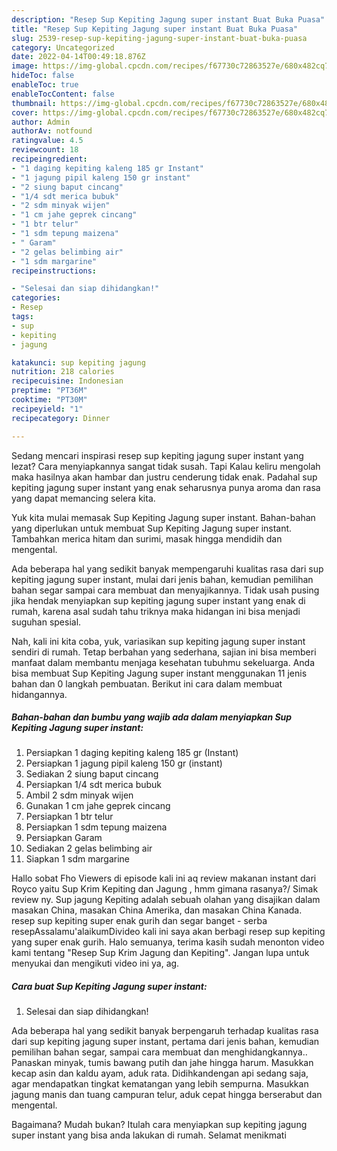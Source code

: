 ```yaml
---
description: "Resep Sup Kepiting Jagung super instant Buat Buka Puasa"
title: "Resep Sup Kepiting Jagung super instant Buat Buka Puasa"
slug: 2539-resep-sup-kepiting-jagung-super-instant-buat-buka-puasa
category: Uncategorized
date: 2022-04-14T00:49:18.876Z
image: https://img-global.cpcdn.com/recipes/f67730c72863527e/680x482cq70/sup-kepiting-jagung-super-instant-foto-resep-utama.jpg
hideToc: false
enableToc: true
enableTocContent: false
thumbnail: https://img-global.cpcdn.com/recipes/f67730c72863527e/680x482cq70/sup-kepiting-jagung-super-instant-foto-resep-utama.jpg
cover: https://img-global.cpcdn.com/recipes/f67730c72863527e/680x482cq70/sup-kepiting-jagung-super-instant-foto-resep-utama.jpg
author: Admin
authorAv: notfound
ratingvalue: 4.5
reviewcount: 18
recipeingredient:
- "1 daging kepiting kaleng 185 gr Instant"
- "1 jagung pipil kaleng 150 gr instant"
- "2 siung baput cincang"
- "1/4 sdt merica bubuk"
- "2 sdm minyak wijen"
- "1 cm jahe geprek cincang"
- "1 btr telur"
- "1 sdm tepung maizena"
- " Garam"
- "2 gelas belimbing air"
- "1 sdm margarine"
recipeinstructions:

- "Selesai dan siap dihidangkan!"
categories:
- Resep
tags:
- sup
- kepiting
- jagung

katakunci: sup kepiting jagung 
nutrition: 218 calories
recipecuisine: Indonesian
preptime: "PT36M"
cooktime: "PT30M"
recipeyield: "1"
recipecategory: Dinner

---
```



Sedang mencari inspirasi resep sup kepiting jagung super instant yang lezat? Cara menyiapkannya sangat tidak susah. Tapi Kalau keliru mengolah maka hasilnya akan hambar dan justru cenderung tidak enak. Padahal sup kepiting jagung super instant yang enak seharusnya punya aroma dan rasa yang dapat memancing selera kita.


Yuk kita mulai memasak Sup Kepiting Jagung super instant. Bahan-bahan yang diperlukan untuk membuat Sup Kepiting Jagung super instant. Tambahkan merica hitam dan surimi, masak hingga mendidih dan mengental.

Ada beberapa hal yang sedikit banyak mempengaruhi kualitas rasa dari sup kepiting jagung super instant, mulai dari jenis bahan, kemudian pemilihan bahan segar sampai cara membuat dan menyajikannya. Tidak usah pusing jika hendak menyiapkan sup kepiting jagung super instant yang enak di rumah, karena asal sudah tahu triknya maka hidangan ini bisa menjadi suguhan spesial.


Nah, kali ini kita coba, yuk, variasikan sup kepiting jagung super instant sendiri di rumah. Tetap berbahan yang sederhana, sajian ini bisa memberi manfaat dalam membantu menjaga kesehatan tubuhmu sekeluarga. Anda bisa membuat Sup Kepiting Jagung super instant menggunakan 11 jenis bahan dan 0 langkah pembuatan. Berikut ini cara dalam membuat hidangannya.

<!--inarticleads1-->

##### Bahan-bahan dan bumbu yang wajib ada dalam menyiapkan Sup Kepiting Jagung super instant:

1. Persiapkan 1 daging kepiting kaleng 185 gr (Instant)
1. Persiapkan 1 jagung pipil kaleng 150 gr (instant)
1. Sediakan 2 siung baput cincang
1. Persiapkan 1/4 sdt merica bubuk
1. Ambil 2 sdm minyak wijen
1. Gunakan 1 cm jahe geprek cincang
1. Persiapkan 1 btr telur
1. Persiapkan 1 sdm tepung maizena
1. Persiapkan  Garam
1. Sediakan 2 gelas belimbing air
1. Siapkan 1 sdm margarine


Hallo sobat Fho Viewers di episode kali ini aq review makanan instant dari Royco yaitu Sup Krim Kepiting dan Jagung , hmm gimana rasanya?/ Simak review ny. Sup jagung Kepiting adalah sebuah olahan yang disajikan dalam masakan China, masakan China Amerika, dan masakan China Kanada. resep sup kepiting super enak gurih dan segar banget - serba resepAssalamu&#39;alaikumDivideo kali ini saya akan berbagi resep sup kepiting yang super enak gurih. Halo semuanya, terima kasih sudah menonton video kami tentang &#34;Resep Sup Krim Jagung dan Kepiting&#34;. Jangan lupa untuk menyukai dan mengikuti video ini ya, ag. 

<!--inarticleads2-->

##### Cara buat Sup Kepiting Jagung super instant:


1. Selesai dan siap dihidangkan!

Ada beberapa hal yang sedikit banyak berpengaruh terhadap kualitas rasa dari sup kepiting jagung super instant, pertama dari jenis bahan, kemudian pemilihan bahan segar, sampai cara membuat dan menghidangkannya.. Panaskan minyak, tumis bawang putih dan jahe hingga harum. Masukkan kecap asin dan kaldu ayam, aduk rata. Didihkandengan api sedang saja, agar mendapatkan tingkat kematangan yang lebih sempurna. Masukkan jagung manis dan tuang campuran telur, aduk cepat hingga berserabut dan mengental. 

Bagaimana? Mudah bukan? Itulah cara menyiapkan sup kepiting jagung super instant yang bisa anda lakukan di rumah. Selamat menikmati
